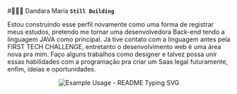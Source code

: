 #👩🏽‍🎓 Dandara Maria
**`Still Building`**
<div>
Estou construindo esse perfil novamente como uma forma de registrar meus estudos, pretendo me tornar uma desenvolvedora Back-end tendo a linguagem JAVA como principal. Já tive contato com a linguagem antes pela FIRST TECH CHALLENGE, entretanto o desenvolvimento web é uma área nova pra mim. Faço alguns trabalhos como designer e talvez possa unir essas habilidades com a programação pra criar um Saas legal futuramente, enfim, ideias e oportunidades.
<div/>
<p align="center">
  <img src="https://readme-typing-svg.demolab.com/?lines=Dandara+aqui!;Seja+bem+vindo(a)+ao+meu+perfil!;Por+enquanto+não+tem+muito+o+que+ver;Mas+você+vai+gostar+dos+meus+futuros+projetos!;ata+amo+!&font=Fira%20Code&center=true&width=700&height=50&duration=3000&pause=900" alt="Example Usage - README Typing SVG">
</p>
